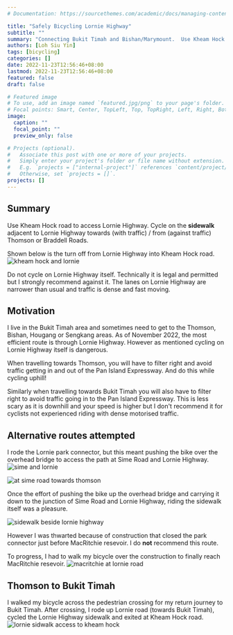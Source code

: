 ```yaml
---
# Documentation: https://sourcethemes.com/academic/docs/managing-content/

title: "Safely Bicycling Lornie Highway"
subtitle: ""
summary: "Connecting Bukit Timah and Bishan/Marymount.  Use Kheam Hock road to access Lornie Highway.  Cycle on the **sidewalk** adjacent to Lornie Highway towards (with traffic) / from (against traffic) Thomson or Braddell Roads."
authors: [Loh Siu Yin]
tags: [bicycling]
categories: []
date: 2022-11-23T12:56:46+08:00
lastmod: 2022-11-23T12:56:46+08:00
featured: false
draft: false

# Featured image
# To use, add an image named `featured.jpg/png` to your page's folder.
# Focal points: Smart, Center, TopLeft, Top, TopRight, Left, Right, BottomLeft, Bottom, BottomRight.
image:
  caption: ""
  focal_point: ""
  preview_only: false

# Projects (optional).
#   Associate this post with one or more of your projects.
#   Simply enter your project's folder or file name without extension.
#   E.g. `projects = ["internal-project"]` references `content/project/deep-learning/index.md`.
#   Otherwise, set `projects = []`.
projects: []
---
```


## Summary
Use Kheam Hock road to access Lornie Highway.
Cycle on the **sidewalk** adjacent to Lornie Highway towards (with traffic) / from (against traffic) Thomson or Braddell Roads.

Shown below is the turn off from Lornie Highway into Kheam Hock road.
![kheam hock and lornie](/img/kheamhock-lornie.jpg)

Do not cycle on Lornie Highway itself. Technically it is legal and permitted but I strongly recommend against it.
The lanes on Lornie Highway are narrower than usual and traffic is dense and fast moving.

## Motivation
I live in the Bukit Timah area and sometimes need to get to the Thomson, Bishan, Hougang or Sengkang areas.
As of November 2022, the most efficient route is through Lornie Highway. However as mentioned cycling on Lornie Highway itself is dangerous.

When travelling towards Thomson, you will have to filter right and avoid traffic getting in and out of the Pan Island Expressway. And do this while cycling uphill!

Similarly when travelling towards Bukit Timah you will also have to filter right to avoid traffic going in to the Pan Island Expressway. This is less scary as it is downhill and your speed is higher but I don't recommend it for cyclists not experienced riding with dense motorised traffic.

## Alternative routes attempted
I rode the Lornie park connector, but this meant pushing the bike over the overhead bridge to access the path at Sime Road and Lornie Highway.
![sime and lornie](/img/sime-lornie.jpg)

![at sime road towards thomson](/img/at-sime-towards-thomson.jpg)

Once the effort of pushing the bike up the overhead bridge and carrying it down to the junction of Sime Road and Lornie Highway, riding the sidewalk itself was a pleasure.

![sidewalk beside lornie highway](/img/sidewalk-lornie.jpg)

However I was thwarted because of construction that closed the park connector just before MacRitchie resevoir. I do **not** recommend this route.

To progress, I had to walk my bicycle over the construction to finally reach MacRitchie resevoir.
![macritchie at lornie road](/img/macritchie-lornie.jpg)


## Thomson to Bukit Timah
I walked my bicycle across the pedestrian crossing for my return journey to Bukit Timah.
After crossing, I rode up Lornie road (towards Bukit Timah), cycled the Lornie Highway sidewalk 
and exited at Kheam Hock road.
![lornie sidwalk access to kheam hock](/img/lornie-kheamhock.jpg)
